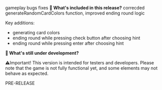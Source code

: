 gameplay bugs fixes
**🔧 What's included in this release?**
correcded generateRandomCardColors function, improved ending round logic

Key additions: 
- generating card colors
- ending round while pressing check button after choosing hint
- ending round while pressing enter after choosing hint

**🚧 What's still under development?**

⚠️Important! This version is intended for testers and developers. Please note that the game is not fully functional yet, and some elements may not behave as expected.

PRE-RELEASE
